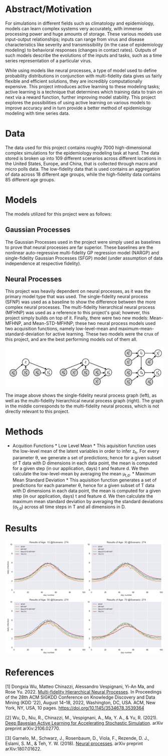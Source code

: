 <!---
![Image](images/IMAGE_TO_BE_INSERTED.png)
<p align="center"><em>IMAGE TITLE</em></p>
-->

# Abstract/Motivation

For simulations in different fields such as climatology and epidemiology, models can learn complex systems very accurately, with immense processing power and huge amounts of storage. These various models use input-output relationships; inputs can range from virus and disease characteristics like severity and transmissibility (in the case of epidemiology modeling) to behavioral responses (changes in contact rates). Outputs of such models describe the evolutions of the inputs and tasks, such as a time series representation of a particular virus. 

While using models like neural processes, a type of model used to define probability distributions in conjunction with multi-fidelity data gives us fairly flexible and efficient solutions, they are incredibly computationally expensive. This project introduces active learning to these modeling tasks; active learning is a technique that determines which training data to train on next via a reward function, further improving model stability. This project explores the possibilities of using active learning on various models to improve accuracy and in turn provide a better method of epidemiology modeling with time series data. 

# Data
The data used for this project contains roughly 7000 high-dimensional complex simulations for the epidemiology modeling task at hand. The data stored is broken up into 109 different scenarios across different locations in the United States, Europe, and China, that is collected through macro and micro polls data. The low-fidelity data that is used contains an aggregation of data across 18 different age groups, while the high-fidelity data contains 85 different age groups.

# Models
The models utilized for this project were as follows:

## Gaussian Processes
The Gaussian Processes used in the project were simply used as baselines to prove that neural processes are far superior. These baselines are the nonlinear auto-regressive multi-fidelity GP regression model (NARGP) and single-fidelity Gaussian Processes (SFGP) model (under assumption of data independence at respective fidelity).

## Neural Processes
This project was heavily dependent on neural processes, as it was the primary model type that was used. The single-fidelity neural process (SFNP) was used as a baseline to show the difference between the more complex neural processes. The multi-fidelity hierarchical neural process (MFHNP) was used as a reference to this project's goal; however, this project simply builds on top of it. Finally, there were two new models: Mean-MFHNP, and Mean-STD-MFHNP; these two neural process models used two acquisition functions, namely low-level-mean and maximum-mean-standard-deviation for active learning. These two models were the crux of this project, and are the best performing models out of them all. 

<img src="assets/img/NP_GRAPHS.png" class="img-responsive" alt="">

The image above shows the single-fidelity neural process graph (left), as well as the multi-fidelity hierarchical neural process graph (right). The graph in the middle corresponds to the multi-fidelity neural process, which is not directly relevant to this project.

# Methods
* Acquition Functions
              * Low Level Mean
                  * This aquisition function uses the low-level mean of the latent variables in order to infer z<sub>h</sub>. For every parameter θ, we generate a set of predictions; hence for a given subset of T data with D dimensions in each data point, the mean is computed for a given step (in our application, days) t and feature d. We then calculate the low-level-mean by averaging the mean μ<sub>t,d</sub>.
              * Maximum Mean Standard Deviation
                  * This aquisition function generates a set of predictions for each parameter θ, hence for a given subset of T data with D dimensions in each data point, the mean is computed for a given step (in our application, days) t and feature d. We then calculate the maximum mean standard deviation by averaging the standard deviations (σ<sub>t,d</sub>) across all time steps in T and all dimensions in D.

# Results
<img src="assets/img/AL_graph.png" class="img-responsive" alt="">


# References
\[1\] Dongxia Wu, Matteo Chinazzi, Alessandro Vespignani, Yi-An Ma, and Rose Yu. 2022. [Multi-fidelity Hierarchical Neural Processes](https://par.nsf.gov/servlets/purl/10347794). In Proceedings of the 28th ACM SIGKDD Conference on Knowledge Discovery and Data Mining (KDD ’22), August 14–18, 2022, Washington, DC, USA. ACM, New York, NY, USA, 10 pages. https://doi.org/10.1145/3534678.3539364

\[2\] Wu, D., Niu, R., Chinazzi, M., Vespignani, A., Ma, Y. A., & Yu, R. (2021). [Deep Bayesian Active Learning for Accelerating Stochastic Simulation](https://arxiv.org/pdf/2106.02770.pdf). arXiv preprint arXiv:2106.02770. 

\[3\] Garnelo, M., Schwarz, J., Rosenbaum, D., Viola, F., Rezende, D. J., Eslami, S. M., & Teh, Y. W. (2018). [Neural processes](https://arxiv.org/pdf/1807.01622.pdf). arXiv preprint arXiv:1807.01622.
